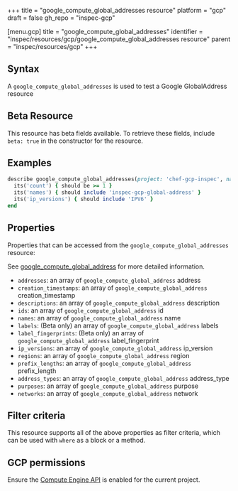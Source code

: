 +++
title = "google_compute_global_addresses resource"
platform = "gcp"
draft = false
gh_repo = "inspec-gcp"

[menu.gcp]
title = "google_compute_global_addresses"
identifier = "inspec/resources/gcp/google_compute_global_addresses resource"
parent = "inspec/resources/gcp"
+++

## Syntax

A `google_compute_global_addresses` is used to test a Google GlobalAddress resource


## Beta Resource
This resource has beta fields available. To retrieve these fields, include `beta: true` in the constructor for the resource.

## Examples

```ruby
describe google_compute_global_addresses(project: 'chef-gcp-inspec', name: 'inspec-gcp-global-address') do
  its('count') { should be >= 1 }
  its('names') { should include 'inspec-gcp-global-address' }
  its('ip_versions') { should include 'IPV6' }
end
```

## Properties

Properties that can be accessed from the `google_compute_global_addresses` resource:

See [google_compute_global_address](google_compute_global_address) for more detailed information.

  * `addresses`: an array of `google_compute_global_address` address
  * `creation_timestamps`: an array of `google_compute_global_address` creation_timestamp
  * `descriptions`: an array of `google_compute_global_address` description
  * `ids`: an array of `google_compute_global_address` id
  * `names`: an array of `google_compute_global_address` name
  * `labels`: (Beta only) an array of `google_compute_global_address` labels
  * `label_fingerprints`: (Beta only) an array of `google_compute_global_address` label_fingerprint
  * `ip_versions`: an array of `google_compute_global_address` ip_version
  * `regions`: an array of `google_compute_global_address` region
  * `prefix_lengths`: an array of `google_compute_global_address` prefix_length
  * `address_types`: an array of `google_compute_global_address` address_type
  * `purposes`: an array of `google_compute_global_address` purpose
  * `networks`: an array of `google_compute_global_address` network

## Filter criteria

This resource supports all of the above properties as filter criteria, which can be used
with `where` as a block or a method.

## GCP permissions

Ensure the [Compute Engine API](https://console.cloud.google.com/apis/library/compute.googleapis.com/) is enabled for the current project.

